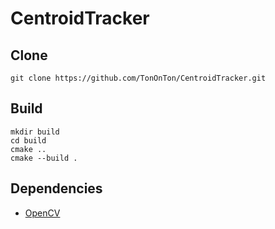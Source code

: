 # CentroidTracker

## Clone 
```
git clone https://github.com/TonOnTon/CentroidTracker.git
```

## Build
```
mkdir build
cd build 
cmake ..
cmake --build .
```

## Dependencies

  * [OpenCV](https://github.com/opencv/opencv)
